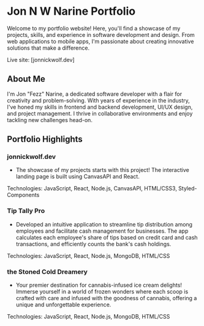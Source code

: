 
# Jon N W Narine Portfolio

Welcome to my portfolio website! Here, you'll find a showcase of my projects, skills, and experience in software development and design. From web applications to mobile apps, I'm passionate about creating innovative solutions that make a difference.

Live site: [jonnickwolf.dev]

## About Me
I'm Jon "Fezz" Narine, a dedicated software developer with a flair for creativity and problem-solving. With years of experience in the industry, I've honed my skills in frontend and backend development, UI/UX design, and project management. I thrive in collaborative environments and enjoy tackling new challenges head-on.



## Portfolio Highlights

### jonnickwolf.dev
- The showcase of my projects starts with this project! The interactive landing page is built using CanvasAPI and React.

Technologies: JavaScript, React, Node.js, CanvasAPI, HTML/CSS3, Styled-Components

### Tip Tally Pro
- Developed an intuitive application to streamline tip distribution among employees and facilitate cash management for businesses. The app calculates each employee's share of tips based on credit card and cash transactions, and efficiently counts the bank's cash holdings.

Technologies: JavaScript, React, Node.js, MongoDB, HTML/CSS

### the Stoned Cold Dreamery
- Your premier destination for cannabis-infused ice cream delights! Immerse yourself in a world of frozen wonders where each scoop is crafted with care and infused with the goodness of cannabis, offering a unique and unforgettable experience.

Technologies: JavaScript, React, Node.js, MongoDB, HTML/CSS


